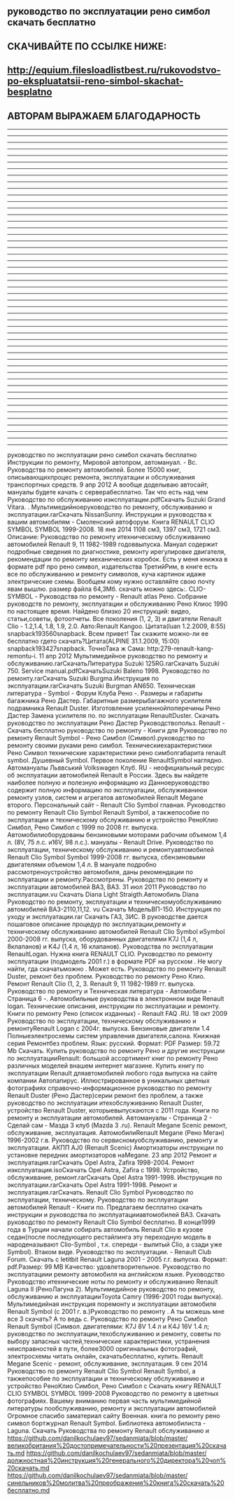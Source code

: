 руководство по эксплуатации рено симбол скачать бесплатно
--------------------------------------------------
СКАЧИВАЙТЕ ПО ССЫЛКЕ НИЖЕ:
--------------------------------------------------
http://equium.filesloadlistbest.ru/rukovodstvo-po-ekspluatatsii-reno-simbol-skachat-besplatno
--------------------------------------------------
АВТОРАМ ВЫРАЖАЕМ БЛАГОДАРНОСТЬ
--------------------------------------------------
--------------------------------------------------
--------------------------------------------------
--------------------------------------------------
--------------------------------------------------
--------------------------------------------------
--------------------------------------------------
--------------------------------------------------
--------------------------------------------------
--------------------------------------------------
--------------------------------------------------
--------------------------------------------------
--------------------------------------------------
--------------------------------------------------
--------------------------------------------------
--------------------------------------------------
--------------------------------------------------
--------------------------------------------------
--------------------------------------------------
--------------------------------------------------
--------------------------------------------------
--------------------------------------------------
--------------------------------------------------
--------------------------------------------------
--------------------------------------------------
--------------------------------------------------
--------------------------------------------------
--------------------------------------------------
--------------------------------------------------
--------------------------------------------------
--------------------------------------------------
--------------------------------------------------
--------------------------------------------------
--------------------------------------------------
--------------------------------------------------
--------------------------------------------------
--------------------------------------------------
--------------------------------------------------
--------------------------------------------------
--------------------------------------------------
--------------------------------------------------
--------------------------------------------------
--------------------------------------------------
--------------------------------------------------
--------------------------------------------------
--------------------------------------------------
--------------------------------------------------
--------------------------------------------------
--------------------------------------------------
--------------------------------------------------
руководство по эксплуатации рено симбол скачать бесплатно Инструкции по ремонту, Мировой автопром, автомануал. - Вс. Руководства по ремонту автомобилей. Более 15000 книг, описывающихпроцес ремонта, эксплуатации и обслуживания транспортных средств. 9 апр 2012  А вообще доделываю автосайт, мануалы будете качать с серверабесплатно. Так что есть над чем  Руководство по обслуживанию иэксплуатации.pdfСкачать Suzuki Grand Vitara. . Мультимедийноеруководство по ремонту, обслуживанию и эксплуатации.rarСкачать NissanSunny. Инструкции и руководства к вашим автомобилям - Смоленский автофорум. Книга RENAULT CLIO SYMBOL  SYMBOL 1999-2008. 18 янв 2014  1108 см3, 1397 см3, 1721 см3. Описание: Руководство по ремонту итехническому обслуживанию автомобилей Renault 9, 11 1982-1989 годоввыпуска. Мануал содержит подробные сведения по диагностике, ремонту ирегулировке двигателя, рекомендации по ремонту механических коробок. Есть у меня книжка в формате pdf про рено символ, издательства ТретийРим, в книге есть все по обслуживанию и ремонту символов, куча картинок идаже электрические схемы. Вообщем кому нужно оставляйте свою почту явам вышлю. размер файла 64,3Мб. скачать можно здесь:. CLIO-SYMBOL - Руководства по ремонту - Renault atlas  Рено. Собрание руководств по ремонту, эксплуатации и обслуживанию Рено Клиос 1990 по настоящее время. Найдено близко 20 инструкций: видео, статьи,советы, фотоотчеты. Все поколения (1, 2, 3) и двигатели Renault Clio - 1.2,1.4, 1.8, 1.9, 2.0. Авто:Renault Kangoo. Цитата(luan  1.2.2009, 8:55) snapback193560snapback. Всем привет! Так скажите можно-ли ее бесплатно гдето скачать?Цитата(ALPINE  31.1.2009, 15:00) snapback193427snapback. ТочноТака ж Сама: http:279-renault-kang-remontu-i. 11 апр 2012  Мультимедийное руководство по ремонту и обслуживанию.rarСкачатьЛитература Suzuki 125RG.rarСкачать Suzuki 750. Service manual.pdfСкачатьSuzuki Baleno 1998. Руководство по ремонту.rarСкачать Suzuki Burgma.Инструкция по эксплуатации.rarСкачать Suzuki Burgman AN650. Техническая литература - Symbol - Форум Клуба Рено -. Размеры и габариты багажника Рено Дастер. Габаритные размерыбагажного  усилителя подрамника Renault Duster. Изготовление усиленнойпоперечины Рено Дастер Замена усилителя по.  по эксплуатации RenaultDuster. Скачать руководство по эксплуатации Рено Дастер Руководствопольз. Renault - Скачать бесплатно руководство по ремонту - Книги для
Руководство по ремонту Renault Symbol - Рено Симбол (Символ).руководство по ремонту своими руками рено симбол. Техническиехарактеристики Рено Символ технические характеристики рено симболгабарита renault symbol. Душевный Symbol. Первое поколение RenaultSymbol наглядно. Автомануалы  Льввський Volkswagen Клуб. RU - неофициальный ресурс об эксплуатации автомобилей Renault в России. Здесь вы найдете наиболее полную и полезную информацию из  Данноеруководство содержит полную информацию по эксплуатации, обслуживаниюи ремонту узлов, систем и агрегатов автомобилей Renault Megane второго. Персональный сайт - Renault Clio Symbol главная. Руководство по ремонту Renault Clio Symbol  Renault Symbol, а такжепособие по эксплуатации и техническому обслуживанию и устройство РеноКлио Симбол, Рено Симбол с 1999 по 2008 гг. выпуска. Автомобилиоборудованы бензиновыми моторами рабочим объемом 1,4 л. (8V, 75 л.с. и16V, 98 л.с.). мануалы - Renault Drive. Руководство по эксплуатации, техническому обслуживанию и ремонтуавтомобилей Renault Clio Symbol  Symbol 1999-2008 гг. выпуска, сбензиновыми двигателями объемом 1,4 л. В мануале подробно рассмотреноустройство автомобиля, даны рекомендации по эксплуатации и ремонту.Рассмотрены. Руководство по ремонту и эксплуатации автомобилей ВАЗ, ВАЗ. 31 июл 2011  Руководство по эксплуатации.vu Скачать Diana Light Straigth.Автомобиль Diana  Руководство по ремонту, эксплуатации и техническомуобслуживанию автомобилей ВАЗ-2110,11,12. vu Скачать  МодельВП-150. Инструкция по уходу и эксплуатации.rar Скачать ГАЗ, ЗИС. В руководстве дается пошаговое описание процедур по эксплуатации,ремонту и техническому обслуживанию автомобилей Renault Clio Symbol иSymbol 2000-2008 гг. выпуска, оборудованных двигателями K7J (1,4 л, 8клапанов) и K4J (1,4 л, 16 клапанов). Руководства по эксплуатации RenaultLogan. Нужна книга RENAULT CLIO. Руководство по ремонту эксплуатации (подмодель 2001 г.) в формате PDF на русском . Не могу найти, гда скачатьможно . Может есть. Руководство по ремонту Renault Duster, ремонт без проблем. Руководство по ремонту Рено Клио. Ремонт Renault Clio (1, 2, 3. Renault 9, 11 1982-1989 гг. выпуска. Руководство по ремонту и
Техническая литература - Автомобили - Страница 6 -. Автомобильные руководства в электронном виде Renault logan. Технические описания, инструкции по эксплуатации и ремонту. Книги по ремонту Рено (список изданных) - Renault FAQ .RU. 18 окт 2009  Руководство по эксплуатации, техническому обслуживанию и ремонтуRenault Logan с 2004г. выпуска. Бензиновые двигатели 1.4  Полныеэлектросхемы систем управления двигателя,салона. Книжная серия Ремонтбез проблем. Язык: русский. Формат: PDF Размер: 59.72 Mb Скачать. Купить руководство по ремонту Рено и другие инструкции по эксплуатацииRenault: большой ассортимент книг по ремонту Рено различных моделей внашем интернет магазине. Купить книгу по эксплуатации Renault дляавтомобилей любого года выпуска на сайте компании Автопапирус. Иллюстрированное в уникальных цветных фотографиях справочно-информационное руководство по ремонту Renault Duster (Рено Дастер)серии ремонт без проблем, а также руководство по эксплуатации итехобслуживанию Renault Duster, устройство Renault Duster, которыевыпускаются с 2011 года. Книги по ремонту и эксплуатации автомобилей. Автомануалы - Страница 2 - Сделай сам - Мазда 3 клуб (Mazda 3 .ru). Renault Megane  Scenic  ремонт, обслуживание, эксплуатация. АвтомобилиRenault Megane (Рено Меган) 1996-2002 г.в.  Руководство по сервисномуобслуживанию, ремонту и эксплуатации. АКПП AJ0 (Renault Scenic) Амортизаторы  инструкции по установке передних амортизаторов наMegane. 23 апр 2012  Ремонт и эксплуатация.rarСкачать Opel Astra, Zafira 1998-2004. Ремонт иэксплуатация.isoСкачать Opel Astra, Zafira с 1998. Устройство, обслуживание, ремонт.rarСкачать Opel Astra 1991-1998. Инструкция по эксплуатации.rarСкачать Opel Astra 1991-1998. Ремонт и эксплуатация.rarСкачать. Renault Clio Symbol Руководство по эксплуатации, техническому. Руководство по эксплуатации автомобилей Renault - Книги по. Предлагаем бесплатно скачать инструкции и руководства по эксплуатацииавтомобилей ВАЗ.
Скачать руководство по ремонту Renault Clio Symbol бесплатно. В конце1999 года в Турции начали собирать автомобиль Renault Clio в кузове седан(после последующего рестайлинга эту переходную модель в народеназывают Clio-Symbol , т.к. спереди - вылитый Clio, а сзади уже Symbol). Втаком виде. Руководство по эксплуатации. - Renault Club Forum. Скачать c letitbit Renault Laguna 2001 - 2005 г.г. выпуска. Формат: pdf.Размер: 99 МВ Качество: удовлетворительное. Руководство по эксплуатациии ремонту автомобиля на английском языке. Руководство  Руководство итехнические ноты по ремонту и обслуживанию Renault Laguna II (РеноЛагуна 2). Мультимедийное руководство по ремонту, обслуживанию и эксплуатацииToyota Camry (1996-2001 годы выпуска).  Мультимедийная инструкция поремонту и эксплуатации автомобиля Renault Symbol (с 2001 г. в.)Руководство по ремонту . А ты можешь мне все 3 скачать? А то ведь с. Руководство по ремонту Рено Симбол Renault Symbol (Символ. двигателями: К7J 8V 1.4 л и К4J 16V 1.4 л; руководство по эксплуатации,техобслуживанию и ремонту, советы по выбору запасных частей,технические характеристики, устранения неисправностей в пути, более3000 оригинальных фотографий, электросхемы читать онлайн, скачатьбесплатно, купить. Renault Megane  Scenic - ремонт, обслуживание, эксплуатация. 9 сен 2014  Руководство по ремонту Renault Clio Symbol  Renault Symbol, а такжепособие по эксплуатации и техническому обслуживанию и устройство РеноКлио Симбол, Рено Симбол с  Скачать книгу RENAULT CLIO SYMBOL SYMBOL 1999-2008 Руководство по ремонту в цветных фотографиях. Вашему вниманию первая часть мультимедийной литературы пообслуживанию, ремонту и эксплуатации автомобилей Огромное спасибо заматериал сайту Военная. книга по ремонту рено символ  бортжурнал Renault Symbol. Библиотека автомобилиста - Laguna. Скачать Руководства по ремонту Renault обслуживанию и
https://github.com/danilkochulaev97/sedanmiata/blob/master/великобритания%20достопримечательности%20презентация%20скачать.md
https://github.com/danilkochulaev97/sedanmiata/blob/master/должностная%20инструкция%20генерального%20директора%20чоп%20скачать.md
https://github.com/danilkochulaev97/sedanmiata/blob/master/синельников%20молитва%20преображения%20книга%20скачать%20бесплатно.md